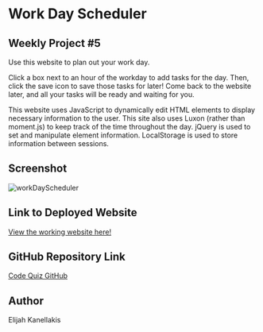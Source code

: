# Work Day Scheduler

## Weekly Project #5

Use this website to plan out your work day.

Click a box next to an hour of the workday to add tasks for the day. Then, click the save icon to save those tasks for later! Come back to the website later, and all your tasks will be ready and waiting for you.

This website uses JavaScript to dynamically edit HTML elements to display necessary information to the user. This site also uses Luxon (rather than moment.js) to keep track of the time throughout the day. jQuery is used to set and manipulate element information. LocalStorage is used to store information between sessions.

## Screenshot

![workDayScheduler](https://user-images.githubusercontent.com/89761926/138636712-be00051c-0613-4f32-8a5b-3fd43b792d62.png)

## Link to Deployed Website

[View the working website here!](https://kanellakise.github.io/ELK-workDayScheduler-Wk5/)

## GitHub Repository Link

[Code Quiz GitHub](https://github.com/kanellakise/ELK-workDayScheduler-Wk5)

## Author
Elijah Kanellakis
